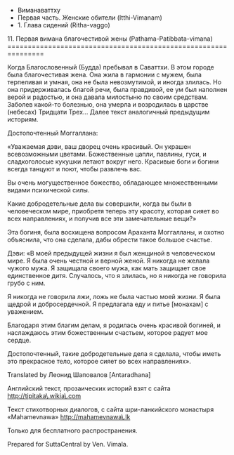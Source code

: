 









* Виманаваттху
* Первая часть\. Женские обители \(Itthi\-Vimanam\)
* 1\. Глава сидений \(Ritha\-vaggo\)


11\. Первая вимана благочестивой жены \(Pathama\-Patibbata\-vimana\)
\=\=\=\=\=\=\=\=\=\=\=\=\=\=\=\=\=\=\=\=\=\=\=\=\=\=\=\=\=\=\=\=\=\=\=\=\=\=\=\=\=\=\=\=\=\=\=\=\=\=\=\=\=\=\=\=\=\=\=\=\=\=\=



Когда Благословенный \(Будда\) пребывал в Саваттхи\. В этом городе была благочестивая жена\. Она жила в гармонии с мужем, была терпеливая и умная, она не была невозмутимой, и иногда злилась\. Но она придерживалась благой речи, была правдивой, ее ум был наполнен верой и радостью, и она давала милостыню по своим средствам\. Заболев какой\-то болезнью, она умерла и возродилась в царстве \(небесах\) Тридцати Трех… Далее текст аналогичный предыдущим историям\.


Достопочтенный Моггаллана:


«Уважаемая дэви, ваш дворец очень красивый\. Он украшен всевозможными цветами\. Божественные цапли, павлины, гуси, и сладкоголосые кукушки летают вокруг него\. Красивые боги и богини всегда танцуют и поют, чтобы развлечь вас\.


Вы очень могущественное божество, обладающее множественными видами психической силы\.


Какие добродетельные дела вы совершили, когда вы были в человеческом мире, приобретя теперь эту красоту, которая сияет во всех направлениях, и получив все эти замечательные вещи?»


Эта богиня, была восхищена вопросом Араханта Моггалланы, и охотно объяснила, что она сделала, дабы обрести такое большое счастье\.


Дэви: «В моей предыдущей жизни я был женщиной в человеческом мире\. Я была очень честной и верной женой\. Я никогда не желала чужого мужа\. Я защищала своего мужа, как мать защищает свое единственное дитя\. Случалось, что я злилась, но я никогда не говорила грубо с ним\.


Я никогда не говорила лжи, ложь не была частью моей жизни\. Я была щедрой и добросердечной\. Я предлагала еду и питье \[монахам\] с уважением\.


Благодаря этим благим делам, я родилась очень красивой богиней, и наслаждаюсь этим божественным счастьем, которое радует мое сердце\.


Достопочтенный, такие добродетельные дела я сделала, чтобы иметь это прекрасное тело, которое сияет во всех направлениях»\.



Translated by Леонид Шаповалов \[Antaradhana\]


Английский текст, прозаических историй взят с сайта <http://tipitaka\.wikia\.com>


Текст стихотворных диалогов, с сайта шри\-ланкийского монастыря «Mahamevnawa» <http://mahamevnawa\.lk>


Только для бесплатного распространения\.


Prepared for SuttaCentral by Ven\. Vimala\.






